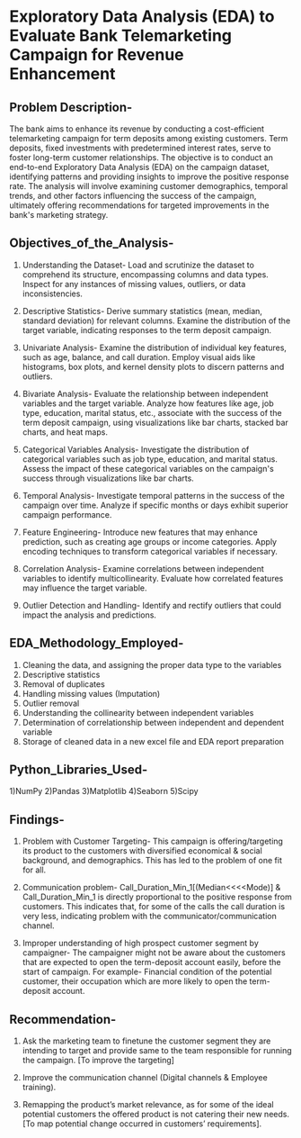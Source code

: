 # Exploratory Data Analysis (EDA) to Evaluate Bank Telemarketing Campaign for Revenue Enhancement

## Problem Description-

The bank aims to enhance its revenue by conducting a cost-efficient telemarketing campaign for term deposits among existing customers. Term deposits, fixed investments with predetermined interest rates, serve to foster long-term customer relationships. The objective is to conduct an end-to-end Exploratory Data Analysis (EDA) on the campaign dataset, identifying patterns and providing insights to improve the positive response rate. 
The analysis will involve examining customer demographics, temporal trends, and other factors influencing the success of the campaign, ultimately offering recommendations for targeted improvements in the bank's marketing strategy.


## Objectives_of_the_Analysis-

1. Understanding the Dataset-
Load and scrutinize the dataset to comprehend its structure, encompassing columns and data types.
Inspect for any instances of missing values, outliers, or data inconsistencies.

2. Descriptive Statistics-
Derive summary statistics (mean, median, standard deviation) for relevant columns.
Examine the distribution of the target variable, indicating responses to the term deposit campaign.

3. Univariate Analysis-
Examine the distribution of individual key features, such as age, balance, and call duration.
Employ visual aids like histograms, box plots, and kernel density plots to discern patterns and outliers.

4. Bivariate Analysis-
Evaluate the relationship between independent variables and the target variable.
Analyze how features like age, job type, education, marital status, etc., associate with the success of the term deposit campaign, using visualizations like bar charts, stacked bar charts, and heat maps.

5. Categorical Variables Analysis-
Investigate the distribution of categorical variables such as job type, education, and marital status.
Assess the impact of these categorical variables on the campaign's success through visualizations like bar charts.

6. Temporal Analysis-
Investigate temporal patterns in the success of the campaign over time.
Analyze if specific months or days exhibit superior campaign performance.

7. Feature Engineering-
Introduce new features that may enhance prediction, such as creating age groups or income categories.
Apply encoding techniques to transform categorical variables if necessary.

8. Correlation Analysis-
Examine correlations between independent variables to identify multicollinearity.
Evaluate how correlated features may influence the target variable.

9. Outlier Detection and Handling-
Identify and rectify outliers that could impact the analysis and predictions.

## EDA_Methodology_Employed- 

1) Cleaning the data, and assigning the proper data type to the variables
2) Descriptive statistics
3) Removal of duplicates
4) Handling missing values (Imputation)
5) Outlier removal
6) Understanding the collinearity between independent variables
7) Determination of correlationship between independent and dependent variable
8) Storage of cleaned data in a new excel file and EDA report preparation

## Python_Libraries_Used-

1)NumPy
2)Pandas
3)Matplotlib
4)Seaborn
5)Scipy

## Findings-

1. Problem with Customer Targeting-
This campaign is offering/targeting its product to the customers with diversified economical & social background, and demographics. This has led to the problem of one fit for all. 

2. Communication problem-
Call_Duration_Min_1[(Median<<<<Mode)] & Call_Duration_Min_1 is directly proportional to the positive response from customers. 
This indicates that, for some of the calls the call duration is very less, indicating problem with the communicator/communication channel.

3. Improper understanding of high prospect customer segment by campaigner- 
The campaigner might not be aware about the customers that are expected to open the term-deposit account easily, before the start of campaign. For example- Financial condition of the potential customer, their occupation which are more likely to open the term-deposit account.

## Recommendation-

1. Ask the marketing team to finetune the customer segment they are intending to target and provide same to the team responsible for running the campaign. [To improve the targeting]

2. Improve the communication channel (Digital channels & Employee training).

3. Remapping the product’s market relevance, as for some of the ideal potential customers the offered product is not catering their new needs. [To map potential change occurred in customers’ requirements].

